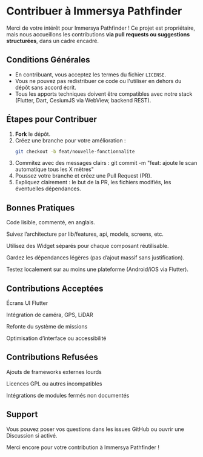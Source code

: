 # Contribuer à Immersya Pathfinder

Merci de votre intérêt pour Immersya Pathfinder ! Ce projet est propriétaire, mais nous accueillons les contributions **via pull requests ou suggestions structurées**, dans un cadre encadré.

## Conditions Générales

- En contribuant, vous acceptez les termes du fichier `LICENSE`.
- Vous ne pouvez pas redistribuer ce code ou l'utiliser en dehors du dépôt sans accord écrit.
- Tous les apports techniques doivent être compatibles avec notre stack (Flutter, Dart, CesiumJS via WebView, backend REST).

## Étapes pour Contribuer

1. **Fork** le dépôt.
2. Créez une branche pour votre amélioration :
   ```bash
   git checkout -b feat/nouvelle-fonctionnalite
3. Commitez avec des messages clairs :
  git commit -m "feat: ajoute le scan automatique tous les X mètres"
4. Poussez votre branche et créez une Pull Request (PR).
5. Expliquez clairement :
  le but de la PR,
  les fichiers modifiés,
  les éventuelles dépendances.

## Bonnes Pratiques
Code lisible, commenté, en anglais.

Suivez l’architecture par lib/features, api, models, screens, etc.

Utilisez des Widget séparés pour chaque composant réutilisable.

Gardez les dépendances légères (pas d’ajout massif sans justification).

Testez localement sur au moins une plateforme (Android/iOS via Flutter).

## Contributions Acceptées
Écrans UI Flutter

Intégration de caméra, GPS, LiDAR

Refonte du système de missions

Optimisation d’interface ou accessibilité

## Contributions Refusées
Ajouts de frameworks externes lourds

Licences GPL ou autres incompatibles

Intégrations de modules fermés non documentés

## Support
Vous pouvez poser vos questions dans les issues GitHub ou ouvrir une Discussion si activé.

Merci encore pour votre contribution à Immersya Pathfinder !
